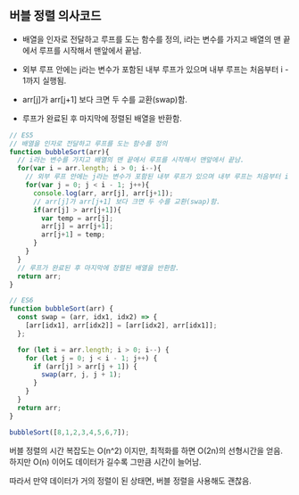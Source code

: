 ## 버블 정렬 의사코드

- 배열을 인자로 전달하고 루프를 도는 함수를 정의, i라는 변수를 가지고 배열의 맨 끝에서 루프를 시작해서 맨앞에서 끝남.

- 외부 루프 안에는 j라는 변수가 포함된 내부 루프가 있으며 내부 루프는 처음부터 i - 1까지 실행됨.

- arr[j]가 arr[j+1] 보다 크면 두 수를 교환(swap)함.

- 루프가 완료된 후 마지막에 정렬된 배열을 반환함.

```js
// ES5
// 배열을 인자로 전달하고 루프를 도는 함수를 정의
function bubbleSort(arr){
  // i라는 변수를 가지고 배열의 맨 끝에서 루프를 시작해서 맨앞에서 끝남.
  for(var i = arr.length; i > 0; i--){
    // 외부 루프 안에는 j라는 변수가 포함된 내부 루프가 있으며 내부 루프는 처음부터 i - 1까지 실행됨.
    for(var j = 0; j < i - 1; j++){
      console.log(arr, arr[j], arr[j+1]);
      // arr[j]가 arr[j+1] 보다 크면 두 수를 교환(swap)함.
      if(arr[j] > arr[j+1]){
        var temp = arr[j];
        arr[j] = arr[j+1];
        arr[j+1] = temp;         
      }
    }
  }
  // 루프가 완료된 후 마지막에 정렬된 배열을 반환함.
  return arr;
}

// ES6
function bubbleSort(arr) {
  const swap = (arr, idx1, idx2) => {
    [arr[idx1], arr[idx2]] = [arr[idx2], arr[idx1]];
  };

  for (let i = arr.length; i > 0; i--) {
    for (let j = 0; j < i - 1; j++) {
      if (arr[j] > arr[j + 1]) {
        swap(arr, j, j + 1);
      }
    }
  }
  return arr;
}

bubbleSort([8,1,2,3,4,5,6,7]);
```

버블 정렬의 시간 복잡도는 O(n^2) 이지만, 최적화를 하면 O(2n)의 선형시간을 얻음. 하지만 O(n) 이어도 데이터가 길수록 그만큼 시간이 늘어남.

따라서 만약 데이터가 거의 정렬이 된 상태면, 버블 정렬을 사용해도 괜찮음.